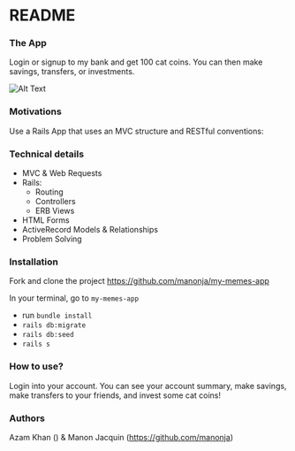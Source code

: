 # README

### The App
Login or signup to my bank and get 100 cat coins. You can then make savings, transfers, or investments. 

![Alt Text](https://media.giphy.com/media/VYOcdKUsFNiSs/giphy.gif)


### Motivations
Use a Rails App that uses an MVC structure and RESTful conventions: 

### Technical details
- MVC & Web Requests
- Rails:
  - Routing
  - Controllers
  - ERB Views
- HTML Forms
- ActiveRecord Models & Relationships
- Problem Solving 

### Installation
Fork and clone the project https://github.com/manonja/my-memes-app

In your terminal, go to `my-memes-app`
- run `bundle install`
- `rails db:migrate`
- `rails db:seed`
- `rails s` 

### How to use?
Login into your account. You can see your account summary, make savings, make transfers to your friends, and invest some cat coins!

### Authors
Azam Khan () & Manon Jacquin (https://github.com/manonja)
